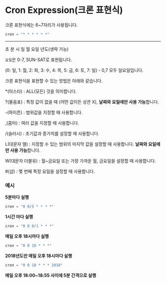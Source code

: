 # Cron Expression(크론 표현식)

크론 표현식에는 6~7자리가 사용됩니다.

```java
cron = "* * * * * *"
```

 *    *     *    *    *      *       *    

초  분  시  일  월  요일  년도(생략 가능)

`요일`은 0-7, SUN-SAT로 표현됩니다.

(0: 일, 1: 월, 2: 화, 3: 수, 4: 목, 5: 금, 6: 토, 7: 일) - 0,7 모두 일요일입니다.

크론 표현식을 표현할 수 있는 방법은 아래와 같습니다.

*(아스타) : ALL(모든) 것을 의미합니다.

?(물음표) : 특정 값이 없을 때 (어떤 값이든 상관 X), **날짜와 요일에만 사용 가능**합니다.

-(하이픈) : 범위값을 지정할 때 사용합니다.

,(콤마) : 여러 값을 지정할 때 사용합니다.

/(슬러시) : 초기값과 증가치를 설정할 때 사용합니다.

L(대문자 엘) : 지정할 수 있는 범위의 마지막 값을 설정할 때 사용합니다. **날짜와 요일에만 사용 가능**합니다.

W(대문자 더블유) : 월~금요일 또는 가장 가까운 월, 금요일을 설정할 때 사용합니다. 

#(샵) : 몇 번째 특정 요일을 설정할 때 사용합니다.

### 예시

 **5분마다 실행**

```java
cron = "0 0/5 * * * *"
```

**1시간 마다 실행**

```java
cron = "0 0 0/1 * * *"
```

**매일 오후 18시마다 실행**

```java
cron = "0 0 18 * * *"
```

**2018년도만 매일 오후 18시마다 실행**

```java
cron = "0 0 18 * * * 2018"
```

**매일 오후 18:00~18:55 사이에 5분 간격으로 실행**
